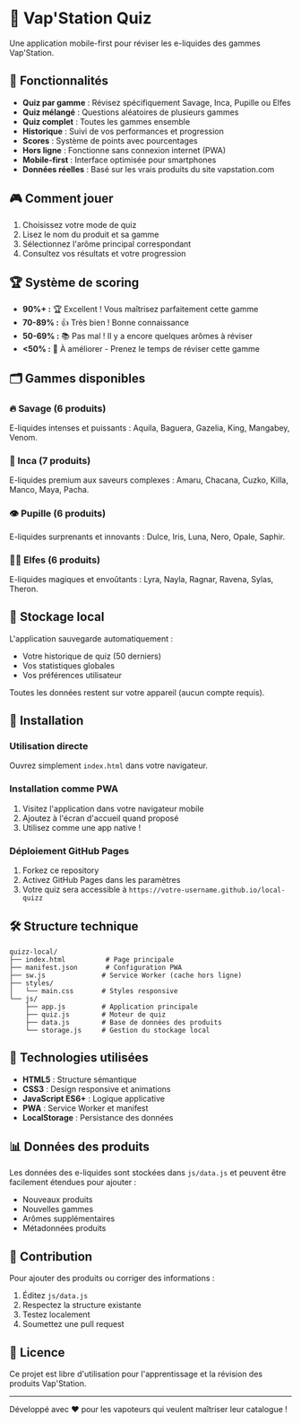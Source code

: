 # 🧪 Vap'Station Quiz

Une application mobile-first pour réviser les e-liquides des gammes Vap'Station.

## 📱 Fonctionnalités

- **Quiz par gamme** : Révisez spécifiquement Savage, Inca, Pupille ou Elfes
- **Quiz mélangé** : Questions aléatoires de plusieurs gammes
- **Quiz complet** : Toutes les gammes ensemble
- **Historique** : Suivi de vos performances et progression
- **Scores** : Système de points avec pourcentages
- **Hors ligne** : Fonctionne sans connexion internet (PWA)
- **Mobile-first** : Interface optimisée pour smartphones
- **Données réelles** : Basé sur les vrais produits du site vapstation.com

## 🎮 Comment jouer

1. Choisissez votre mode de quiz
2. Lisez le nom du produit et sa gamme
3. Sélectionnez l'arôme principal correspondant
4. Consultez vos résultats et votre progression

## 🏆 Système de scoring

- **90%+ :** 🏆 Excellent ! Vous maîtrisez parfaitement cette gamme
- **70-89% :** 👍 Très bien ! Bonne connaissance
- **50-69% :** 📚 Pas mal ! Il y a encore quelques arômes à réviser
- **<50% :** 💪 À améliorer - Prenez le temps de réviser cette gamme

## 🗂️ Gammes disponibles

### 🔥 Savage (6 produits)
E-liquides intenses et puissants : Aquila, Baguera, Gazelia, King, Mangabey, Venom.

### 🌿 Inca (7 produits)  
E-liquides premium aux saveurs complexes : Amaru, Chacana, Cuzko, Killa, Manco, Maya, Pacha.

### 👁️ Pupille (6 produits)
E-liquides surprenants et innovants : Dulce, Iris, Luna, Nero, Opale, Saphir.

### 🧝‍♀️ Elfes (6 produits)
E-liquides magiques et envoûtants : Lyra, Nayla, Ragnar, Ravena, Sylas, Theron.

## 💾 Stockage local

L'application sauvegarde automatiquement :
- Votre historique de quiz (50 derniers)
- Vos statistiques globales
- Vos préférences utilisateur

Toutes les données restent sur votre appareil (aucun compte requis).

## 🚀 Installation

### Utilisation directe
Ouvrez simplement `index.html` dans votre navigateur.

### Installation comme PWA
1. Visitez l'application dans votre navigateur mobile
2. Ajoutez à l'écran d'accueil quand proposé
3. Utilisez comme une app native !

### Déploiement GitHub Pages
1. Forkez ce repository
2. Activez GitHub Pages dans les paramètres
3. Votre quiz sera accessible à `https://votre-username.github.io/local-quizz`

## 🛠️ Structure technique

```
quizz-local/
├── index.html          # Page principale
├── manifest.json       # Configuration PWA
├── sw.js              # Service Worker (cache hors ligne)
├── styles/
│   └── main.css       # Styles responsive
└── js/
    ├── app.js         # Application principale
    ├── quiz.js        # Moteur de quiz
    ├── data.js        # Base de données des produits
    └── storage.js     # Gestion du stockage local
```

## 🔧 Technologies utilisées

- **HTML5** : Structure sémantique
- **CSS3** : Design responsive et animations
- **JavaScript ES6+** : Logique applicative
- **PWA** : Service Worker et manifest
- **LocalStorage** : Persistance des données

## 📊 Données des produits

Les données des e-liquides sont stockées dans `js/data.js` et peuvent être facilement étendues pour ajouter :
- Nouveaux produits
- Nouvelles gammes
- Arômes supplémentaires
- Métadonnées produits

## 🤝 Contribution

Pour ajouter des produits ou corriger des informations :
1. Éditez `js/data.js`
2. Respectez la structure existante
3. Testez localement
4. Soumettez une pull request

## 📄 Licence

Ce projet est libre d'utilisation pour l'apprentissage et la révision des produits Vap'Station.

---

Développé avec ❤️ pour les vapoteurs qui veulent maîtriser leur catalogue !

